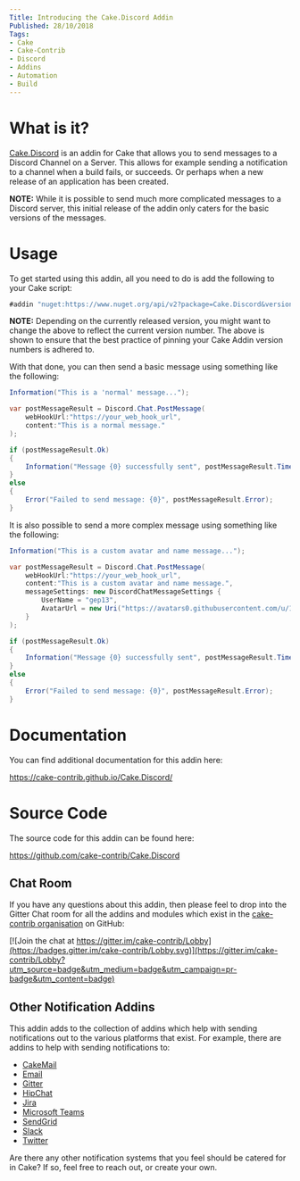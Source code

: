 ```yaml
---
Title: Introducing the Cake.Discord Addin
Published: 28/10/2018
Tags:
- Cake
- Cake-Contrib
- Discord
- Addins
- Automation
- Build
---
```


# What is it?

[Cake.Discord](https://www.nuget.org/packages/Cake.Discord/) is an addin for Cake that allows you to send messages to a Discord Channel on a Server.  This allows for example sending a notification to a channel when a build fails, or succeeds.  Or perhaps when a new release of an application has been created.

**NOTE:** While it is possible to send much more complicated messages to a Discord server, this initial release of the addin only caters for the basic versions of the messages.

# Usage

To get started using this addin, all you need to do is add the following to your Cake script:

```csharp
#addin "nuget:https://www.nuget.org/api/v2?package=Cake.Discord&version=0.1.0"
```

**NOTE:** Depending on the currently released version, you might want to change the above to reflect the current version number. The above is shown to ensure that the best practice of pinning your Cake Addin version numbers is adhered to.

With that done, you can then send a basic message using something like the following:

```csharp
Information("This is a 'normal' message...");

var postMessageResult = Discord.Chat.PostMessage(
    webHookUrl:"https://your_web_hook_url",
    content:"This is a normal message."
);

if (postMessageResult.Ok)
{
    Information("Message {0} successfully sent", postMessageResult.TimeStamp);
}
else
{
    Error("Failed to send message: {0}", postMessageResult.Error);
}
```

It is also possible to send a more complex message using something like the following:

```csharp
Information("This is a custom avatar and name message...");

var postMessageResult = Discord.Chat.PostMessage(
    webHookUrl:"https://your_web_hook_url",
    content:"This is a custom avatar and name message.",
    messageSettings: new DiscordChatMessageSettings {
        UserName = "gep13",
        AvatarUrl = new Uri("https://avatars0.githubusercontent.com/u/1271146?s=400&v=4")
    }
);

if (postMessageResult.Ok)
{
    Information("Message {0} successfully sent", postMessageResult.TimeStamp);
}
else
{
    Error("Failed to send message: {0}", postMessageResult.Error);
}
```

# Documentation

You can find additional documentation for this addin here:

https://cake-contrib.github.io/Cake.Discord/

# Source Code

The source code for this addin can be found here:

https://github.com/cake-contrib/Cake.Discord

## Chat Room

If you have any questions about this addin, then please feel to drop into the Gitter Chat room for all the addins and modules which exist in the [cake-contrib organisation](https://github.com/cake-contrib) on GitHub:

[![Join the chat at https://gitter.im/cake-contrib/Lobby](https://badges.gitter.im/cake-contrib/Lobby.svg)](https://gitter.im/cake-contrib/Lobby?utm_source=badge&utm_medium=badge&utm_campaign=pr-badge&utm_content=badge)

## Other Notification Addins

This addin adds to the collection of addins which help with sending notifications out to the various platforms that exist.  For example, there are addins to help with sending notifications to:

* [CakeMail](https://github.com/cake-contrib/Cake.CakeMail/)
* [Email](https://github.com/cake-contrib/Cake.Email/)
* [Gitter](https://github.com/cake-contrib/Cake.Gitter/)
* [HipChat](https://github.com/cake-contrib/Cake.HipChat/)
* [Jira](https://github.com/Ninglin/Cake.Jira/)
* [Microsoft Teams](https://github.com/cake-contrib/Cake.MicrosoftTeams/)
* [SendGrid](https://github.com/cake-contrib/Cake.SendGrid/)
* [Slack](https://github.com/cake-contrib/Cake.Slack/)
* [Twitter](https://github.com/cake-contrib/Cake.Twitter/)

Are there any other notification systems that you feel should be catered for in Cake?  If so, feel free to reach out, or create your own.

